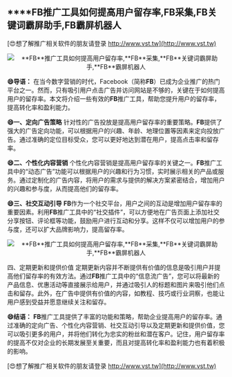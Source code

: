## ****FB**推广工具如何提高用户留存率,**FB**采集,**FB**关键词霸屏助手,**FB**霸屏机器人**

[😍想了解推广相关软件的朋友请登录 http://www.vst.tw](http://www.vst.tw)

 <center><img src="https://vst.tw/MP4/tuiguang/png/7.png" alt="**FB**推广工具如何提高用户留存率,**FB**采集,**FB**关键词霸屏助手,**FB**霸屏机器人"></center>

**😄导语：**
在当今数字营销的时代，Facebook（简称**FB**）已成为企业推广的热门平台之一。然而，只有吸引用户点击广告并访问网站是不够的，关键在于如何提高用户的留存率。本文将介绍一些有效的**FB**推广工具，帮助您提升用户的留存率，提高转化率和盈利能力。

**😄一、定向广告策略**
针对性的广告投放是提高用户留存率的重要策略。**FB**提供了强大的广告定向功能，可以根据用户的兴趣、年龄、地理位置等因素来定向投放广告。通过准确的定位目标受众，您可以更好地达到潜在用户，提高点击率和留存率。

**😄二、个性化内容营销**
个性化内容营销是提高用户留存率的关键之一。**FB**推广工具中的“动态广告”功能可以根据用户的兴趣和行为习惯，实时展示相关的产品或服务。通过定制化的广告内容，将用户的需求与提供的解决方案紧密结合，增加用户的兴趣和参与度，从而提高他们的留存率。

**😄三、社交互动引导**
**FB**作为一个社交平台，用户之间的互动是增加用户留存率的重要因素。利用**FB**推广工具中的“社交插件”，可以方便地在广告页面上添加社交分享按钮、评论框等功能，鼓励用户进行互动和分享。这样不仅可以增加用户的参与度，还可以扩大品牌影响力，提高留存率。

 <center><img src="https://vst.tw/MP4/tuiguang/png/2.png" alt="**FB**推广工具如何提高用户留存率,**FB**采集,**FB**关键词霸屏助手,**FB**霸屏机器人"></center>

四、定期更新和提供价值
定期更新内容并不断提供有价值的信息是吸引用户并提高他们留存率的有效方法。通过**FB**推广工具中的“信息流广告”，您可以将最新的产品信息、优惠活动等直接展示给用户，并通过吸引人的标题和图片来吸引他们点击和留存。此外，在广告中提供有价值的内容，如教程、技巧或行业洞察，也能让用户感到受益并愿意继续关注和留存。

**😄结语：**
**FB**推广工具提供了丰富的功能和策略，帮助企业提高用户的留存率。通过准确的定向广告、个性化内容营销、社交互动引导以及定期更新和提供价值，您可以吸引更多的用户，并将他们转化为忠实的粉丝和潜在客户。记住，用户留存率的提高不仅对企业的长期发展至关重要，而且对提高转化率和盈利能力也有着积极的影响。

[😍想了解推广相关软件的朋友请登录 http://www.vst.tw](http://www.vst.tw)



